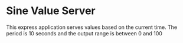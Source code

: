Sine Value Server
=================

This express application serves values based on the current time. The period is 10 seconds and the output range is between 0 and 100
